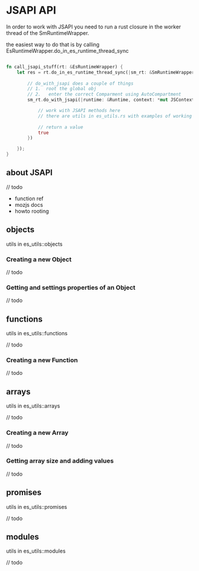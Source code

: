 # JSAPI API

In order to work with JSAPI you need to run a rust closure in the worker thread of the SmRuntimeWrapper.

the easiest way to do that is by calling EsRuntimeWrapper.do_in_es_runtime_thread_sync

```rust

fn call_jsapi_stuff(rt: &EsRuntimeWrapper) {
    let res = rt.do_in_es_runtime_thread_sync(|sm_rt: &SmRuntimeWrapper| {
    
        // do_with_jsapi does a couple of things
        // 1.  root the global obj
        // 2.   enter the correct Comparment using AutoCompartment        
        sm_rt.do_with_jsapi(|runtime: &Runtime, context: *mut JSContext, global_handle: HandleObject| {

            // work with JSAPI methods here
            // there are utils in es_utils.rs with examples of working with JSAPI objects and functions.
    
            // return a value
            true
        })

    });
}

```

## about JSAPI

// todo
* function ref
* mozjs docs
* howto rooting

## objects

utils in es_utils::objects

### Creating a new Object

// todo

### Getting and settings properties of an Object

// todo

## functions

utils in es_utils::functions

// todo

### Creating a new Function

// todo

## arrays

utils in es_utils::arrays

// todo

### Creating a new Array

// todo

### Getting array size and adding values

// todo

## promises

utils in es_utils::promises

// todo

## modules

utils in es_utils::modules

// todo

